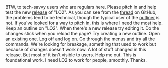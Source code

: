 BTW, to tech-savvy users who are regulars here. Please pitch in and help test the new <a href="http://scripting.com/2020/02/01.html#a174348">release</a> of "LO2". As you can see from the <a href="https://github.com/scripting/Scripting-News/issues/150">thread</a> on GitHub, the problems tend to be technical, though the typical user of the <a href="http://cribsheet.opml.org/">outliner</a> is not. If you've looked for a way to pitch in, this is where I need the most help. Keep an outline on "LO2". When there's a new release try editing it. Do the changes stick when you reload the page? Try creating a new outline. Open an existing one. Log off and log on. Go through the menus and try all the commands. We're looking for breakage, something that used to work but because of changes doesn't work now. A lot of stuff changed in this release. But most of it isn't visible to users. Help me out. This is foundational work. I need LO2 to work for people, smoothly. Thanks.
